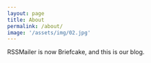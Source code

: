 ```yaml
---
layout: page
title: About
permalink: /about/
image: '/assets/img/02.jpg'
---
```


RSSMailer is now Briefcake, and this is our blog.
